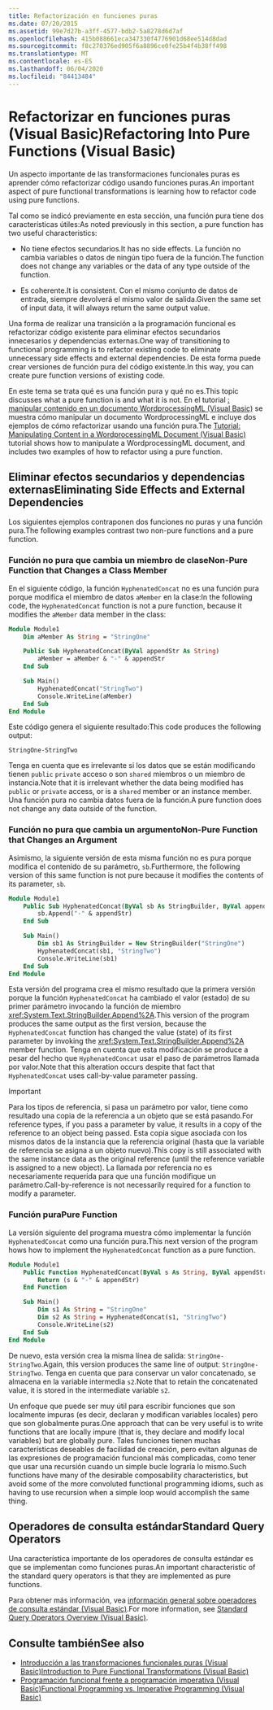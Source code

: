 ```yaml
---
title: Refactorización en funciones puras
ms.date: 07/20/2015
ms.assetid: 99e7d27b-a3ff-4577-bdb2-5a8278d6d7af
ms.openlocfilehash: 415b088661eca347330f4776901d68ee514d8dad
ms.sourcegitcommit: f8c270376ed905f6a8896ce0fe25b4f4b38ff498
ms.translationtype: MT
ms.contentlocale: es-ES
ms.lasthandoff: 06/04/2020
ms.locfileid: "84413484"
---
```

# <a name="refactoring-into-pure-functions-visual-basic"></a><span data-ttu-id="fe802-102">Refactorizar en funciones puras (Visual Basic)</span><span class="sxs-lookup"><span data-stu-id="fe802-102">Refactoring Into Pure Functions (Visual Basic)</span></span>

<span data-ttu-id="fe802-103">Un aspecto importante de las transformaciones funcionales puras es aprender cómo refactorizar código usando funciones puras.</span><span class="sxs-lookup"><span data-stu-id="fe802-103">An important aspect of pure functional transformations is learning how to refactor code using pure functions.</span></span>

<span data-ttu-id="fe802-104">Tal como se indicó previamente en esta sección, una función pura tiene dos características útiles:</span><span class="sxs-lookup"><span data-stu-id="fe802-104">As noted previously in this section, a pure function has two useful characteristics:</span></span>

- <span data-ttu-id="fe802-105">No tiene efectos secundarios.</span><span class="sxs-lookup"><span data-stu-id="fe802-105">It has no side effects.</span></span> <span data-ttu-id="fe802-106">La función no cambia variables o datos de ningún tipo fuera de la función.</span><span class="sxs-lookup"><span data-stu-id="fe802-106">The function does not change any variables or the data of any type outside of the function.</span></span>

- <span data-ttu-id="fe802-107">Es coherente.</span><span class="sxs-lookup"><span data-stu-id="fe802-107">It is consistent.</span></span> <span data-ttu-id="fe802-108">Con el mismo conjunto de datos de entrada, siempre devolverá el mismo valor de salida.</span><span class="sxs-lookup"><span data-stu-id="fe802-108">Given the same set of input data, it will always return the same output value.</span></span>

 <span data-ttu-id="fe802-109">Una forma de realizar una transición a la programación funcional es refactorizar código existente para eliminar efectos secundarios innecesarios y dependencias externas.</span><span class="sxs-lookup"><span data-stu-id="fe802-109">One way of transitioning to functional programming is to refactor existing code to eliminate unnecessary side effects and external dependencies.</span></span> <span data-ttu-id="fe802-110">De esta forma puede crear versiones de función pura del código existente.</span><span class="sxs-lookup"><span data-stu-id="fe802-110">In this way, you can create pure function versions of existing code.</span></span>

<span data-ttu-id="fe802-111">En este tema se trata qué es una función pura y qué no es.</span><span class="sxs-lookup"><span data-stu-id="fe802-111">This topic discusses what a pure function is and what it is not.</span></span> <span data-ttu-id="fe802-112">En el tutorial [: manipular contenido en un documento WordprocessingML (Visual Basic)](tutorial-manipulating-content-in-a-wordprocessingml-document.md) se muestra cómo manipular un documento WordprocessingML e incluye dos ejemplos de cómo refactorizar usando una función pura.</span><span class="sxs-lookup"><span data-stu-id="fe802-112">The [Tutorial: Manipulating Content in a WordprocessingML Document (Visual Basic)](tutorial-manipulating-content-in-a-wordprocessingml-document.md) tutorial shows how to manipulate a WordprocessingML document, and includes two examples of how to refactor using a pure function.</span></span>

## <a name="eliminating-side-effects-and-external-dependencies"></a><span data-ttu-id="fe802-113">Eliminar efectos secundarios y dependencias externas</span><span class="sxs-lookup"><span data-stu-id="fe802-113">Eliminating Side Effects and External Dependencies</span></span>

<span data-ttu-id="fe802-114">Los siguientes ejemplos contraponen dos funciones no puras y una función pura.</span><span class="sxs-lookup"><span data-stu-id="fe802-114">The following examples contrast two non-pure functions and a pure function.</span></span>

### <a name="non-pure-function-that-changes-a-class-member"></a><span data-ttu-id="fe802-115">Función no pura que cambia un miembro de clase</span><span class="sxs-lookup"><span data-stu-id="fe802-115">Non-Pure Function that Changes a Class Member</span></span>

<span data-ttu-id="fe802-116">En el siguiente código, la función `HyphenatedConcat` no es una función pura porque modifica el miembro de datos `aMember` en la clase:</span><span class="sxs-lookup"><span data-stu-id="fe802-116">In the following code, the `HyphenatedConcat` function is not a pure function, because it modifies the `aMember` data member in the class:</span></span>

```vb
Module Module1
    Dim aMember As String = "StringOne"

    Public Sub HyphenatedConcat(ByVal appendStr As String)
        aMember = aMember & "-" & appendStr
    End Sub

    Sub Main()
        HyphenatedConcat("StringTwo")
        Console.WriteLine(aMember)
    End Sub
End Module
```

<span data-ttu-id="fe802-117">Este código genera el siguiente resultado:</span><span class="sxs-lookup"><span data-stu-id="fe802-117">This code produces the following output:</span></span>

```console
StringOne-StringTwo
```

<span data-ttu-id="fe802-118">Tenga en cuenta que es irrelevante si los datos que se están modificando tienen `public` `private` acceso o son `shared` miembros o un miembro de instancia.</span><span class="sxs-lookup"><span data-stu-id="fe802-118">Note that it is irrelevant whether the data being modified has `public` or `private` access, or is a  `shared` member or an instance member.</span></span> <span data-ttu-id="fe802-119">Una función pura no cambia datos fuera de la función.</span><span class="sxs-lookup"><span data-stu-id="fe802-119">A pure function does not change any data outside of the function.</span></span>

### <a name="non-pure-function-that-changes-an-argument"></a><span data-ttu-id="fe802-120">Función no pura que cambia un argumento</span><span class="sxs-lookup"><span data-stu-id="fe802-120">Non-Pure Function that Changes an Argument</span></span>

<span data-ttu-id="fe802-121">Asimismo, la siguiente versión de esta misma función no es pura porque modifica el contenido de su parámetro, `sb`.</span><span class="sxs-lookup"><span data-stu-id="fe802-121">Furthermore, the following version of this same function is not pure because it modifies the contents of its parameter, `sb`.</span></span>

```vb
Module Module1
    Public Sub HyphenatedConcat(ByVal sb As StringBuilder, ByVal appendStr As String)
        sb.Append("-" & appendStr)
    End Sub

    Sub Main()
        Dim sb1 As StringBuilder = New StringBuilder("StringOne")
        HyphenatedConcat(sb1, "StringTwo")
        Console.WriteLine(sb1)
    End Sub
End Module
```

<span data-ttu-id="fe802-122">Esta versión del programa crea el mismo resultado que la primera versión porque la función `HyphenatedConcat` ha cambiado el valor (estado) de su primer parámetro invocando la función de miembro <xref:System.Text.StringBuilder.Append%2A>.</span><span class="sxs-lookup"><span data-stu-id="fe802-122">This version of the program produces the same output as the first version, because the `HyphenatedConcat` function has changed the value (state) of its first parameter by invoking the <xref:System.Text.StringBuilder.Append%2A> member function.</span></span> <span data-ttu-id="fe802-123">Tenga en cuenta que esta modificación se produce a pesar del hecho que `HyphenatedConcat` usar el paso de parámetros llamada por valor.</span><span class="sxs-lookup"><span data-stu-id="fe802-123">Note that this alteration occurs despite that fact that `HyphenatedConcat` uses call-by-value parameter passing.</span></span>

> [!IMPORTANT]
> <span data-ttu-id="fe802-124">Para los tipos de referencia, si pasa un parámetro por valor, tiene como resultado una copia de la referencia a un objeto que se está pasando.</span><span class="sxs-lookup"><span data-stu-id="fe802-124">For reference types, if you pass a parameter by value, it results in a copy of the reference to an object being passed.</span></span> <span data-ttu-id="fe802-125">Esta copia sigue asociada con los mismos datos de la instancia que la referencia original (hasta que la variable de referencia se asigna a un objeto nuevo).</span><span class="sxs-lookup"><span data-stu-id="fe802-125">This copy is still associated with the same instance data as the original reference (until the reference variable is assigned to a new object).</span></span> <span data-ttu-id="fe802-126">La llamada por referencia no es necesariamente requerida para que una función modifique un parámetro.</span><span class="sxs-lookup"><span data-stu-id="fe802-126">Call-by-reference is not necessarily required for a function to modify a parameter.</span></span>

### <a name="pure-function"></a><span data-ttu-id="fe802-127">Función pura</span><span class="sxs-lookup"><span data-stu-id="fe802-127">Pure Function</span></span>

<span data-ttu-id="fe802-128">La versión siguiente del programa muestra cómo implementar la función `HyphenatedConcat` como una función pura.</span><span class="sxs-lookup"><span data-stu-id="fe802-128">This next version of the program hows how to implement the `HyphenatedConcat` function as a pure function.</span></span>

```vb
Module Module1
    Public Function HyphenatedConcat(ByVal s As String, ByVal appendStr As String) As String
        Return (s & "-" & appendStr)
    End Function

    Sub Main()
        Dim s1 As String = "StringOne"
        Dim s2 As String = HyphenatedConcat(s1, "StringTwo")
        Console.WriteLine(s2)
    End Sub
End Module
```

<span data-ttu-id="fe802-129">De nuevo, esta versión crea la misma línea de salida: `StringOne-StringTwo`.</span><span class="sxs-lookup"><span data-stu-id="fe802-129">Again, this version produces the same line of output: `StringOne-StringTwo`.</span></span> <span data-ttu-id="fe802-130">Tenga en cuenta que para conservar un valor concatenado, se almacena en la variable intermedia `s2`.</span><span class="sxs-lookup"><span data-stu-id="fe802-130">Note that to retain the concatenated value, it is stored in the intermediate variable `s2`.</span></span>

<span data-ttu-id="fe802-131">Un enfoque que puede ser muy útil para escribir funciones que son localmente impuras (es decir, declaran y modifican variables locales) pero que son globalmente puras.</span><span class="sxs-lookup"><span data-stu-id="fe802-131">One approach that can be very useful is to write functions that are locally impure (that is, they declare and modify local variables) but are globally pure.</span></span> <span data-ttu-id="fe802-132">Tales funciones tienen muchas características deseables de facilidad de creación, pero evitan algunas de las expresiones de programación funcional más complicadas, como tener que usar una recursión cuando un simple bucle lograría lo mismo.</span><span class="sxs-lookup"><span data-stu-id="fe802-132">Such functions have many of the desirable composability characteristics, but avoid some of the more convoluted functional programming idioms, such as having to use recursion when a simple loop would accomplish the same thing.</span></span>

## <a name="standard-query-operators"></a><span data-ttu-id="fe802-133">Operadores de consulta estándar</span><span class="sxs-lookup"><span data-stu-id="fe802-133">Standard Query Operators</span></span>

<span data-ttu-id="fe802-134">Una característica importante de los operadores de consulta estándar es que se implementan como funciones puras.</span><span class="sxs-lookup"><span data-stu-id="fe802-134">An important characteristic of the standard query operators is that they are implemented as pure functions.</span></span>

<span data-ttu-id="fe802-135">Para obtener más información, vea [información general sobre operadores de consulta estándar (Visual Basic)](standard-query-operators-overview.md).</span><span class="sxs-lookup"><span data-stu-id="fe802-135">For more information, see [Standard Query Operators Overview (Visual Basic)](standard-query-operators-overview.md).</span></span>

## <a name="see-also"></a><span data-ttu-id="fe802-136">Consulte también</span><span class="sxs-lookup"><span data-stu-id="fe802-136">See also</span></span>

- [<span data-ttu-id="fe802-137">Introducción a las transformaciones funcionales puras (Visual Basic)</span><span class="sxs-lookup"><span data-stu-id="fe802-137">Introduction to Pure Functional Transformations (Visual Basic)</span></span>](introduction-to-pure-functional-transformations.md)
- [<span data-ttu-id="fe802-138">Programación funcional frente a programación imperativa (Visual Basic)</span><span class="sxs-lookup"><span data-stu-id="fe802-138">Functional Programming vs. Imperative Programming (Visual Basic)</span></span>](functional-programming-vs-imperative-programming.md)
